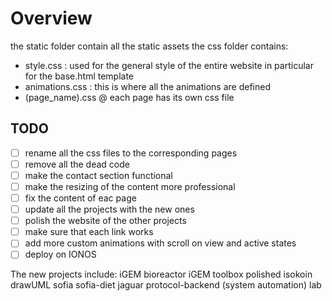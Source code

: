 # Overview

the static folder contain all the static assets
the css folder contains:
- style.css : used for the general style of the entire website 
in particular for the base.html template
- animations.css : this is where all the animations are defined
- (page_name).css @ each page has its own css file


## TODO

- [ ] rename all the css files to the corresponding pages
- [ ] remove all the dead code
- [ ] make the contact section functional
- [ ] make the resizing of the content more professional
- [ ] fix the content of eac page
- [ ] update all the projects with the new ones
- [ ] polish the website of the other projects
- [ ] make sure that each link works
- [ ] add more custom animations with scroll on view and active states
- [ ] deploy on IONOS

The new projects include:
iGEM bioreactor
iGEM toolbox
polished isokoin
drawUML
sofia
sofia-diet
jaguar
protocol-backend (system automation)
lab